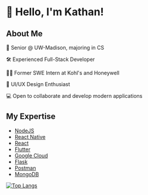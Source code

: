 # :wave: Hello, I'm Kathan!

## About Me 

:school: Senior @ UW-Madison, majoring in CS

🛠 Experienced Full-Stack Developer 

👨‍💻 Former SWE Intern at Kohl's and Honeywell 

🎨 UI/UX Design Enthusiast

💻 Open to collaborate and develop modern applications 

## My Expertise 

* [NodeJS](https://nodejs.org/en)
* [React Native](https://reactnative.dev)
* [React](https://react.dev)
* [Flutter](https://flutter.dev)
* [Google Cloud](https://cloud.google.com)
* [Flask](https://flask.palletsprojects.com/en/1.1.x/)
* [Postman](http://postman.com)
* [MongoDB](https://www.mongodb.com)


[![Top Langs](https://github-readme-stats.vercel.app/api/top-langs/?username=kathansheth04&langs_count=5&include_all_commits=true&count_private=true&theme=dark&layout=compact)](https://github.com/kathansheth04)

<!-- [![Github Commits](https://github-readme-stats.vercel.app/api?username=kathansheth04&show_icons=true&include_all_commits=true&count_private=true&theme=dark&include_private=true)](htts://github.com/kathansheth04) -->
